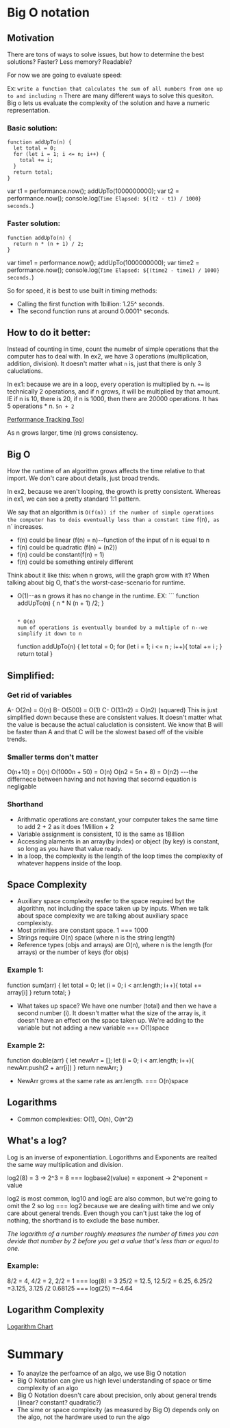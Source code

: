 # Big O notation

## Motivation
There are tons of ways to solve issues, but how to determine the best solutions? Faster? Less memory? Readable? 

For now we are going to evaluate speed:

Ex: `write a function that calculates the sum of all numbers from one up to and including n`
There are many different ways to solve this quesiton. Big o lets us evaluate the complexity of the 
solution and have a numeric representation. 

### Basic solution:
```
function addUpTo(n) {
  let total = 0;
  for (let i = 1; i <= n; i++) {
    total += i;
  }
  return total;
}
```

var t1 = performance.now();
addUpTo(1000000000);
var t2 = performance.now();
console.log(`Time Elapsed: ${(t2 - t1) / 1000} seconds.`)

### Faster solution: 
```
function addUpTo(n) {
  return n * (n + 1) / 2;
}
```

var time1 = performance.now();
addUpTo(1000000000);
var time2 = performance.now();
console.log(`Time Elapsed: ${(time2 - time1) / 1000} seconds.`)

So for speed, it is best to use built in timing methods:
* Calling the first function with 1billion: 1.25^ seconds. 
* The second function runs at around 0.0001^ seconds.

## How to do it better: 
Instead of counting in time, count the numebr of simple operations that the computer has to deal with. In ex2, we have 3 operations (multiplication, addition, division). It doesn't matter what `n` is, just that there is only 3 caluclations. 

In ex1: because we are in a loop, every operation is multiplied by n. `+=` is technically 2 operations, and if n grows, it will be multiplied by that amount. IE if n is 10, there is 20, if n is 1000, then there are 20000 operations. It has 5 operations * n. `5n + 2`

[Performance Tracking Tool](https://rithmschool.github.io/function-timer-demo/)

As n grows larger, time (n) grows consistency.

## Big O
How the runtime of an algorithm grows affects the time relative to that import. We don't care about details, just broad trends. 

In ex2, because we aren't looping, the growth is pretty consistent. Whereas in ex1, we can see a pretty standard 1:1 pattern. 

We say that  an algorithm is `O(f(n)) if the number of simple operations the computer has to dois eventually less than a constant time `f(n)`, as `n` increases.
* f(n) could be linear (f(n) = n)--function of the input of n is equal to n
* f(n) could be quadratic (f(n) = (n2))
* f(n) could be constant(f(n) = 1)  
* f(n) could be something entirely different

Think about it like this: when n grows, will the graph grow with it? When talking about big O, that's the worst-case-scenario for runtime. 

* O(1)--as n grows it has no change in the runtime. 
  EX: ```
  function addUpTo(n) {
    n * N (n + 1) /2;
  }
  ```

  * O(n)
  num of operations is eventually bounded by a multiple of n--we simplify it down to n
    ```
    function addUpTo(n) {
      let total = 0;
      for (let i = 1; i <= n ; i++){
        total += i ;
      }
      return total
    }

## Simplified: 

  ### Get rid of variables
  A- O(2n) = O(n)
  B- O(500) = O(1)
  C- O(13n2) = O(n2) (squared)
  This is just simplified down because these are consistent values. It doesn't matter what the value is because the actual caluclation is consistent. We know that B will be faster than A and that C will be the slowest based off of the visible trends.

  ### Smaller terms don't matter
  O(n+10) = O(n)
  O(1000n + 50) = O(n)
  O(n2 = 5n + 8) = O(n2) ---the differnece between having and not having that secornd equation is negligable

  ### Shorthand
  * Arithmatic  operations are constant, your computer takes the same time to add 2 + 2 as it does 1Million + 2
  * Variable assignment is consistent, 10 is the same as 1Billion
  * Accessing alaments in an array(by index) or object (by key) is constant, so long as you have that value ready. 
  * In a loop, the complexity is the length of the loop times the complexity of whatever happens inside of the loop.

## Space Complexity
* Auxiliary space complexity resfer to the space required byt the algorithm, not including the space taken up by inputs. When we talk about space complexity we are talking about auxiliary space complexisty. 
* Most primities are constant space. 1 === 1000
* Strings require O(n) space (where n is the string length)
* Reference types (objs and arrays) are O(n), where n is the length (for arrays) or the number of keys (for objs)

### Example 1: 
function sum(arr) {
  let total = 0; 
  let (i = 0; i < arr.length; i++){
    total += array[i]
  }
  return total;
}

* What takes up space? We have one number (total) and then we have a second number (i). It doesn't matter what the size of the array is, it doesn't have an effect on the space taken up. We're adding to the variable but not adding a new variable === O(1)space

### Example 2: 
function double(arr) {
  let newArr = []; 
  let (i = 0; i < arr.length; i++){
    newArr.push(2 + arr[i])
  }
  return newArr;
}

* NewArr grows at the same rate as arr.length. === O(n)space

## Logarithms 
* Common complexities: O(1), O(n), O(n^2)

## What's a log? 
Log is an inverse of exponentiation. Logorithms and Exponents are realted the same way multiplication and division. 

log2(8) = 3 -> 2^3 = 8 === logbase2(value) = exponent -> 2^eponent = value

log2 is most common, log10 and logE are also common, but we're going to omit the 2 so log === log2 because we are dealing with time and we only care about general trends. Even though you can't just take the log of nothing, the shorthand is to exclude the base number. 

*The logarithm of a number roughly measures the number of times you can devide that number by 2 before you get a value that's less than or equal to one.*

### Example: 
8/2 = 4, 4/2 = 2, 2/2 = 1 === log(8) = 3
25/2 = 12.5, 12.5/2 = 6.25, 6.25/2 =3.125, 3.125 /2 0.68125 === log(25) =~4.64 

## Logarithm Complexity
[Logarithm Chart](course-notes/assets/big-o.jpeg)

# Summary
* To anaylze the perfoamce of an algo, we use Big O notation 
* Big O Notation can give us high level understanding of space or time complexity of an algo
* Big O Notation doesn't care about precision, only about general trends (linear? constant? quadratic?)
* The sime or space complexity (as measured by Big O) depends only on the algo, not the hardware used to run the algo